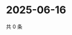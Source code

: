 # 2025-06-16

共 0 条

<!-- BEGIN ZHIHUQUESTIONS -->
<!-- 最后更新时间 Mon Jun 16 2025 23:12:40 GMT+0800 (China Standard Time) -->

<!-- END ZHIHUQUESTIONS -->
